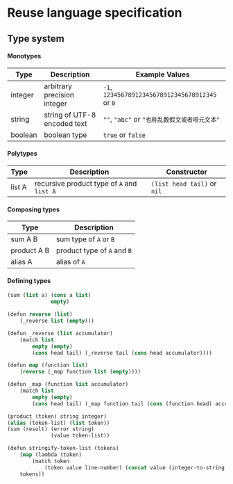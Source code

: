 
# Reuse language specification

## Type system

#### Monotypes

| Type    | Description                  | Example Values                                  |
|---------|------------------------------|-------------------------------------------------|
| integer | arbitrary precision integer  | `-1`, `12345678912345678912345678912345` or `0` |
| string  | string of UTF-8 encoded text | `""`, `"abc"` or `"也称乱数假文或者哑元文本"`       |
| boolean | boolean type                 | `true` or `false`                               |

#### Polytypes

| Type   | Description                                | Constructor                 |
|--------|--------------------------------------------|-----------------------------|
| list A | recursive product type of `A` and `list A` | `(list head tail)` or `nil` |

#### Composing types

| Type        | Description                 |
|-------------|-----------------------------|
| sum A B     | sum type of `A` or `B`      |
| product A B | product type of `A` and `B` |
| alias A     | alias of `A`                |

#### Defining types

```clojure
(sum (list a) (cons a list)
              empty)

(defun reverse (list)
    (_reverse list (empty)))

(defun _reverse (list accumulator)
    (match list
        empty (empty)
        (cons head tail) (_reverse tail (cons head accumulator))))

(defun map (function list)
    (reverse (_map function list (empty))))

(defun _map (function list accumulator)
    (match list
        empty (empty)
        (cons head tail) (_map function tail (cons (function head) accumulator))))

(product (token) string integer)
(alias (token-list) (list token))
(sum (result) (error string)
              (value token-list))

(defun stringify-token-list (tokens)
    (map (lambda (token)
        (match token
            (token value line-number) (concat value (integer-to-string line-number))))
    tokens))
```
